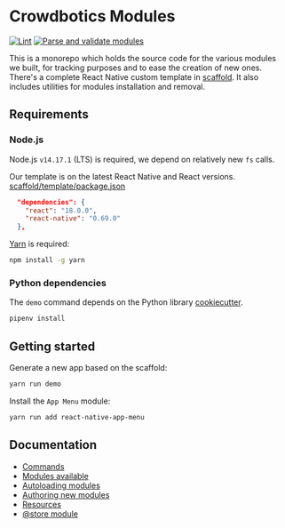# Crowdbotics Modules

[![Lint](https://github.com/crowdbotics/modules/actions/workflows/lint.yml/badge.svg)](https://github.com/crowdbotics/modules/actions/workflows/lint.yml) [![Parse and validate modules](https://github.com/crowdbotics/modules/actions/workflows/parse.yml/badge.svg)](https://github.com/crowdbotics/modules/actions/workflows/parse.yml)

This is a monorepo which holds the source code for the various modules we built,
for tracking purposes and to ease the creation of new ones. There's a complete React Native custom template in [scaffold](/scaffold). It also includes utilities for modules installation and removal.

## Requirements

### Node.js

Node.js `v14.17.1` (LTS) is required, we depend on relatively new `fs` calls.

Our template is on the latest React Native and React versions.
[scaffold/template/package.json](/scaffold/template/package.json)

```json
  "dependencies": {
    "react": "18.0.0",
    "react-native": "0.69.0"
  },
```

[Yarn](https://yarnpkg.com/) is required:

```sh
npm install -g yarn
```

### Python dependencies

The `demo` command depends on the Python library [cookiecutter](https://github.com/cookiecutter/cookiecutter).

```sh
pipenv install
```

## Getting started

Generate a new app based on the scaffold:

```sh
yarn run demo
```

Install the `App Menu` module:

```sh
yarn run add react-native-app-menu
```

## Documentation

- [Commands](/docs/commands.md)
- [Modules available](/docs/modules.md)
- [Autoloading modules](/docs/autoloading.md)
- [Authoring new modules](/docs/authoring.md)
- [Resources](/docs/resources.md)
- [@store module](/docs/store.md)
